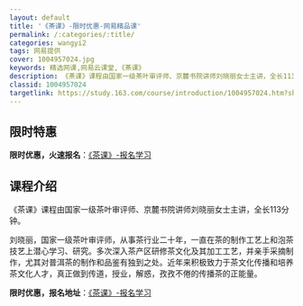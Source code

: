 ```yaml
---
layout: default
title: '《茶课》-限时优惠-网易精品课'
permalink: /:categories/:title/
categories: wangyi2
tags: 网易提供
cover: 1004957024.jpg
keywords: 精选网课,网易云课堂,《茶课》
description: 《茶课》课程由国家一级茶叶审评师、京麓书院讲师刘晓丽女士主讲，全长113分钟。刘晓丽，国家一级茶叶审评师，从事茶行业二十
classid: 1004957024
targetlink: https://study.163.com/course/introduction/1004957024.htm?share=1&shareId=1025206652&utm_campaign=share&utm_medium=iphoneShare&utm_source=&utm_u=1025206652
---
```


## 限时特惠

**限时优惠，火速报名**：[《茶课》-报名学习](https://study.163.com/course/introduction/1004957024.htm?share=1&shareId=1025206652&utm_campaign=share&utm_medium=iphoneShare&utm_source=&utm_u=1025206652)

## 课程介绍

《茶课》课程由国家一级茶叶审评师、京麓书院讲师刘晓丽女士主讲，全长113分钟。

刘晓丽，国家一级茶叶审评师，从事茶行业二十年，一直在茶的制作工艺上和泡茶技艺上潜心学习、研究。多次深入茶产区研修茶文化及其加工工艺，并亲手采摘制作，尤其对普洱茶的制作和品鉴有独到之处。近年来积极致力于茶文化传播和培养茶文化人才，真正做到传道，授业，解惑，孜孜不倦的传播茶的正能量。

**限时优惠，报名地址**：[《茶课》-报名学习](https://study.163.com/course/introduction/1004957024.htm?share=1&shareId=1025206652&utm_campaign=share&utm_medium=iphoneShare&utm_source=&utm_u=1025206652)

